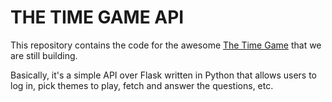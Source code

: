 # THE TIME GAME API

This repository contains the code for the awesome  [The Time Game](https://time-game.herokuapp.com/) that we are still building.

Basically, it's a simple API over Flask written in Python that allows users to log in, pick themes to play, fetch and answer the questions, etc.
